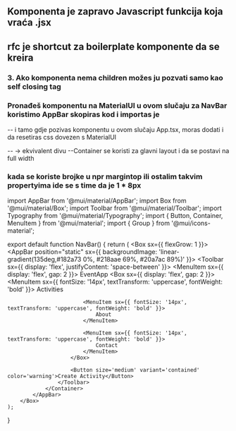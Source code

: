 ## Komponenta je zapravo Javascript funkcija koja vraća .jsx

## rfc je shortcut za boilerplate komponente da se kreira

### 3. Ako komponenta nema children možes ju pozvati samo kao self closing tag <Navbar/>

### Pronađeš komponentu na MaterialUI u ovom slučaju za NavBar koristimo AppBar skopiras kod i importas je 
-- i tamo gdje pozivas komponentu u ovom slučaju App.tsx, moras dodati i <CssBaseline/> da resetiras css dovezen s MaterialUI

--<Box></Box> -> ekvivalent divu
--Container se koristi za glavni layout i da se postavi na full width

### kada se koriste brojke u npr margintop ili ostalim takvim propertyima ide se s time da je 1 * 8px


import AppBar from '@mui/material/AppBar';
import Box from '@mui/material/Box';
import Toolbar from '@mui/material/Toolbar';
import Typography from '@mui/material/Typography';
import { Button, Container, MenuItem } from '@mui/material';
import { Group } from '@mui/icons-material';

export default function NavBar() {
    return (
        <Box sx={{ flexGrow: 1 }}>
            <AppBar position="static"
                sx={{ backgroundImage: 'linear-gradient(135deg,#182a73 0%, #218aae 69%, #20a7ac 89%)' }}>
                <Container maxWidth='xl'>
                    <Toolbar sx={{ display: 'flex', justifyContent: 'space-between' }}>
                        <Box>
                            <MenuItem sx={{ display: 'flex', gap: 2 }}>
                                <Group fontSize='large' />
                                <Typography variant='h6' fontWeight='bold'>EventApp</Typography>
                            </MenuItem>
                        </Box>
                        <Box sx={{ display: 'flex', gap: 2 }}>
                            <MenuItem sx={{ fontSize: '14px', textTransform: 'uppercase', fontWeight: 'bold' }}>
                                Activities
                            </MenuItem>

                            <MenuItem sx={{ fontSize: '14px', textTransform: 'uppercase', fontWeight: 'bold' }}>
                                About
                            </MenuItem>

                            <MenuItem sx={{ fontSize: '14px', textTransform: 'uppercase', fontWeight: 'bold' }}>
                                Contact
                            </MenuItem>
                        </Box>

                        <Button size='medium' variant='contained' color='warning'>Create Activity</Button>
                    </Toolbar>
                </Container>
            </AppBar>
        </Box>
    );
}
